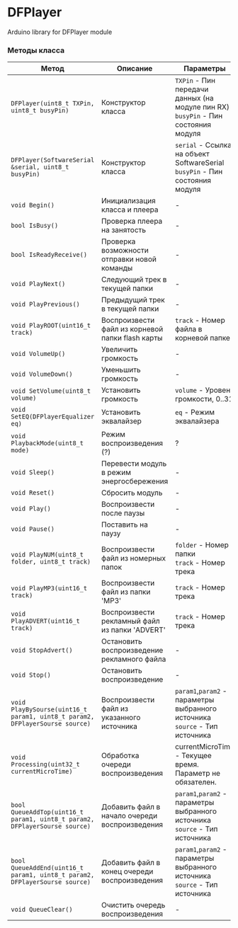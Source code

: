 # DFPlayer
Arduino library for DFPlayer module








### Методы класса

| Метод | Описание | Параметры |
| --- | --- | --- |
| `DFPlayer(uint8_t TXPin, uint8_t busyPin)` | Конструктор класса | `TXPin` - Пин передачи данных (на модуле пин RX)<br>`busyPin` - Пин состояния модуля |
| `DFPlayer(SoftwareSerial &serial, uint8_t busyPin)` | Конструктор класса | `serial` - Ссылка на объект SoftwareSerial<br>`busyPin` - Пин состояния модуля |
| `void Begin()` | Инициализация класса и плеера | - |
| `bool IsBusy()` | Проверка плеера на занятость | - |
| `bool IsReadyReceive()` | Проверка возможности отправки новой команды | - |
| `void PlayNext()` | Следующий трек в текущей папки | - |
| `void PlayPrevious()` | Предыдущий трек в текущей папки | - |
| `void PlayROOT(uint16_t track)` | Воспроизвести файл из корневой папки flash карты | `track` - Номер файла в корневой папке |
| `void VolumeUp()` | Увеличить громкость | - |
| `void VolumeDown()` | Уменьшить громкость | - |
| `void SetVolume(uint8_t volume)` | Установить громкость | `volume` - Уровень громкости, 0..31 |
| `void SetEQ(DFPlayerEqualizer eq)` | Установить эквалайзер | `eq` - Режим эквалайзера |
| `void PlaybackMode(uint8_t mode)` | Режим воспроизведения (?) | ? |
| `void Sleep()` | Перевести модуль в режим энергосбережения | - |
| `void Reset()` | Сбросить модуль | - |
| `void Play()` | Воспроизвести после паузы | - |
| `void Pause()` | Поставить на паузу | - |
| `void PlayNUM(uint8_t folder, uint8_t track)` | Воспроизвести файл из номерных папок | `folder` - Номер папки<br>`track` - Номер трека |
| `void PlayMP3(uint16_t track)` | Воспроизвести файл из папки 'MP3' | `track` - Номер трека |
| `void PlayADVERT(uint16_t track)` | Воспроизвести рекламный файл из папки 'ADVERT' | `track` - Номер трека |
| `void StopAdvert()` | Остановить воспроизведение рекламного файла | - |
| `void Stop()` | Остановить воспроизведение | - |
| `void PlayBySourse(uint16_t param1, uint8_t param2, DFPlayerSourse source)` | Воспроизвести файл из указанного источника | `param1`,`param2` - параметры выбранного источника<br>`source` - Тип источника |
| `void Processing(uint32_t currentMicroTime)` | Обработка очереди воспроизведения | currentMicroTime - Текущее время. Параметр не обязателен.
| `bool QueueAddTop(uint16_t param1, uint8_t param2, DFPlayerSourse source)` | Добавить файл в начало очереди воспроизведения | `param1`,`param2` - параметры выбранного источника<br>`source` - Тип источника |
| `bool QueueAddEnd(uint16_t param1, uint8_t param2, DFPlayerSourse source)` | Добавить файл в конец очереди воспроизведения | `param1`,`param2` - параметры выбранного источника<br>`source` - Тип источника |
| `void QueueClear()` | Очистить очередь воспроизведения | - |
